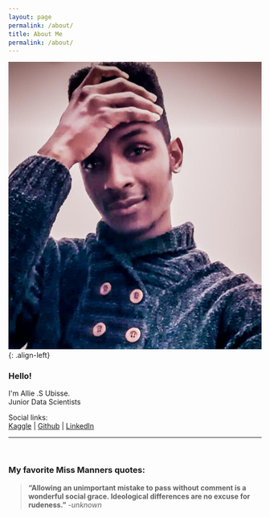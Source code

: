 ```yaml
---
layout: page
permalink: /about/
title: About Me
permalink: /about/
---
```


![left-aligned-image](/images/Allie-github-blog-profile.jpeg){: .align-left}

### Hello!

I'm Allie .S Ubisse. <br/>
Junior Data Scientists <br/>

Social links:<br/>
[Kaggle]() | [Github]() | [LinkedIn]()<br/>


---
<br/>

### My favorite Miss Manners quotes:
> **“**Allowing an unimportant mistake to pass without comment is a wonderful social grace. Ideological differences are no excuse for rudeness.**”** *-unknown*
<br/>




